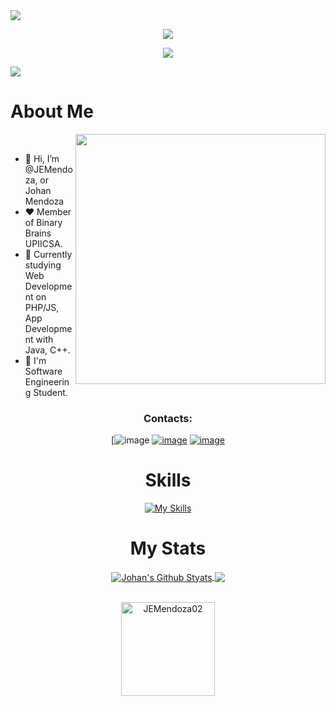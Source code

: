 <img src="https://user-images.githubusercontent.com/73097560/115834477-dbab4500-a447-11eb-908a-139a6edaec5c.gif">
<p align="center">
  <img src="https://i.imgur.com/FIpvFO9.gif">
</p>
<p align="center">
   <a align="center" href="https://github.com/DenverCoder1/readme-typing-svg"><img src="https://readme-typing-svg.herokuapp.com?&font=IBM+Plex+Sans&color=F72EE2&size=25&lines=Welcome+to+my+GitHub+Profile!;I'm+a+Software+Engineering+Studentr;I'm+a+programmer;I+Like+Videogames;Proudly+A+Binary+Brain"/></a>
</p>
<img src="https://user-images.githubusercontent.com/73097560/115834477-dbab4500-a447-11eb-908a-139a6edaec5c.gif">

# About Me
<img align='right' src="https://github.com/oHTGo/oHTGo/blob/main/images/coding.gif" width="400">
<br>
<ul>
  <li>👋 Hi, I’m @JEMendoza, or Johan Mendoza</li>
  <li>❤️ Member of Binary Brains UPIICSA.</li>
  <li>🌱 Currently studying Web Development on PHP/JS, App Development with Java, C++. </li>
  <li>💼 I'm Software Engineering Student.</li>
</ul>
<h3 align="center">Contacts:</h3>
<div align="center">

[![image](https://img.shields.io/badge/Facebook_Gaming-005FED?style=for-the-badge&logo=facebook-gaming&logoColor=white)
[![image](https://img.shields.io/badge/Twitter-1DA1F2?style=for-the-badge&logo=twitter&logoColor=white)](https://twitter.com/parkings555)
[![image](https://img.shields.io/badge/Gmail-D14836?style=for-the-badge&logo=gmail&logoColor=white)](jermg505@gmail.com)

# Skills
[![My Skills](https://skillicons.dev/icons?i=java,c,cppjs,html,css,ps,php)](https://skillicons.dev)

# My Stats

<a href="https://github.com/anuraghazra/github-readme-stats">
  <img align="center" src="https://github-readme-stats.anuraghazra1.vercel.app/api?username=JEMendoza02&show_icons=true&include_all_commits=true&theme=onedark" alt="Johan's Github Styats" />
</a>
<a href="https://github.com/anuraghazra/github-readme-stats">
  <!-- Change the `github-readme-stats.anuraghazra1.vercel.app` to `github-readme-stats.vercel.app`  -->
  <img align="center" src="https://github-readme-stats.anuraghazra1.vercel.app/api/top-langs/?username=JEMendoza02&layout=compact&theme=onedark" />
</a>
<br />
<br />
<p align="center">
  <img align="center" height="150em" src="https://github-readme-streak-stats.herokuapp.com/?user=JEMendoza02&theme=onedark" alt="JEMendoza02" />
</p>



